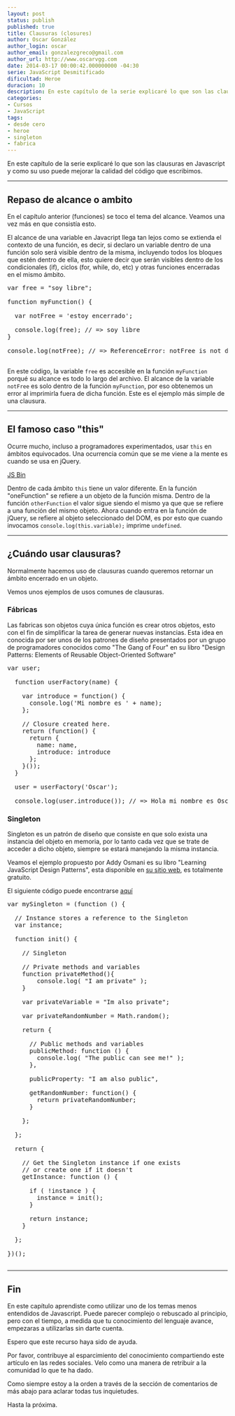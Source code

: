 ```yaml
---
layout: post
status: publish
published: true
title: Clausuras (closures)
author: Oscar González
author_login: oscar
author_email: gonzalezgreco@gmail.com
author_url: http://www.oscarvgg.com
date: 2014-03-17 00:00:42.000000000 -04:30
serie: JavaScript Desmitificado
dificultad: Heroe
duracion: 10
description: En este capítulo de la serie explicaré lo que son las clausuras en Javascript y como su uso puede mejorar la calidad del código que escribimos
categories:
- Cursos
- JavaScript
tags:
- desde cero
- heroe
- singleton
- fabrica
---
```

<p>En este capítulo de la serie explicaré lo que son las clausuras en Javascript y como su uso puede mejorar la calidad del código que escribimos.</p>

<hr />

<h2>Repaso de alcance o ambito</h2>

<p>En el capítulo anterior (funciones) se toco el tema del alcance. Veamos una vez más en que consistía esto.</p>

<p>El alcance de una variable en Javacript llega tan lejos como se extienda el contexto de una función, es decir, si declaro un variable dentro de una función solo será visible dentro de la misma, incluyendo todos los bloques que estén dentro de ella, esto quiere decir que serán visibles dentro de los condicionales (if), ciclos (for, while, do, etc) y otras funciones encerradas en el mismo ámbito.</p>

<pre lang="javascript">var free = "soy libre";

function myFunction() {

  var notFree = 'estoy encerrado';

  console.log(free); // => soy libre
}

console.log(notFree); // => ReferenceError: notFree is not defined

</pre>

<p>En este código, la variable <code>free</code> es accesible en la función <code>myFunction</code> porqué su alcance es todo lo largo del archivo. El alcance de la variable <code>notFree</code> es solo dentro de la función <code>myFunction</code>, por eso obtenemos un error al imprimirla fuera de dicha función. Este es el ejemplo más simple de una clausura.</p>

<hr />

<h2>El famoso caso "this"</h2>

<p>Ocurre mucho, incluso a programadores experimentados, usar <code>this</code> en ámbitos equivocados. Una ocurrencia común que se me viene a la mente es cuando se usa en jQuery.</p>

<p><a class="jsbin-embed" href="http://jsbin.com/gumuj/4/embed?html,js,console">JS Bin</a><script src="http://static.jsbin.com/js/embed.js"></script></p>

<p>Dentro de cada ámbito <code>this</code> tiene un valor diferente. En la función "oneFunction" se refiere a un objeto de la función misma. Dentro de la función <code>otherFunction</code> el valor sigue siendo el mismo ya que que se refiere a una función del mismo objeto. Ahora cuando entra en la función de jQuery, se refiere al objeto seleccionado del DOM, es por esto que cuando invocamos <code>console.log(this.variable);</code> imprime <code>undefined</code>.</p>

<hr />

<h2>¿Cuándo usar clausuras?</h2>

<p>Normalmente hacemos uso de clausuras cuando queremos retornar un ámbito encerrado en un objeto.</p>

<p>Vemos unos ejemplos de usos comunes de clausuras.</p>

<h3>Fábricas</h3>

<p>Las fabricas son objetos cuya única función es crear otros objetos, esto con el fin de simplificar la tarea de generar nuevas instancias. Esta idea en conocida por ser unos de los patrones de diseño presentados por un grupo de programadores conocidos como "The Gang of Four" en su libro "Design Patterns: Elements of Reusable Object-Oriented Software"</p>

<pre lang="javascript">var user;

  function userFactory(name) {

    var introduce = function() {
      console.log('Mi nombre es ' + name);
    };

    // Closure created here.
    return (function() {
      return {
        name: name,
        introduce: introduce
      };
    }());
  }

  user = userFactory('Oscar');

  console.log(user.introduce()); // => Hola mi nombre es Oscar
</pre>

<h3>Singleton</h3>

<p>Singleton es un patrón de diseño que consiste en que solo exista una instancia del objeto en memoria, por lo tanto cada vez que se trate de acceder a dicho objeto, siempre se estará manejando la misma instancia.</p>

<p>Veamos el ejemplo propuesto por Addy Osmani es su libro "Learning JavaScript Design Patterns", esta disponible en <a href="http://www.addyosmani.com/resources/essentialjsdesignpatterns/book/">su sitio web</a>, es totalmente gratuito.</p>

<p>El siguiente código puede encontrarse <a href="http://www.addyosmani.com/resources/essentialjsdesignpatterns/book/#singletonpatternjavascrip">aquí</a></p>

<pre lang="javascript">var mySingleton = (function () {

  // Instance stores a reference to the Singleton
  var instance;

  function init() {

    // Singleton

    // Private methods and variables
    function privateMethod(){
        console.log( "I am private" );
    }

    var privateVariable = "Im also private";

    var privateRandomNumber = Math.random();

    return {

      // Public methods and variables
      publicMethod: function () {
        console.log( "The public can see me!" );
      },

      publicProperty: "I am also public",

      getRandomNumber: function() {
        return privateRandomNumber;
      }

    };

  };

  return {

    // Get the Singleton instance if one exists
    // or create one if it doesn't
    getInstance: function () {

      if ( !instance ) {
        instance = init();
      }

      return instance;
    }

  };

})();

</pre>

<hr />

<h2>Fin</h2>

<p>En este capítulo aprendiste como utilizar uno de los temas menos entendidos de Javascript. Puede parecer complejo o rebuscado al principio, pero con el tiempo, a medida que tu conocimiento del lenguaje avance, empezaras a utilizarlas sin darte cuenta.</p>

<p>Espero que este recurso haya sido de ayuda.</p>

<p>Por favor, contribuye al esparcimiento del conocimiento compartiendo este artículo en las redes sociales. Velo como una manera de retribuir a la comunidad lo que te ha dado.</p>

<p>Como siempre estoy a la orden a través de la sección de comentarios de más abajo para aclarar todas tus inquietudes.</p>

<p>Hasta la próxima.</p>
